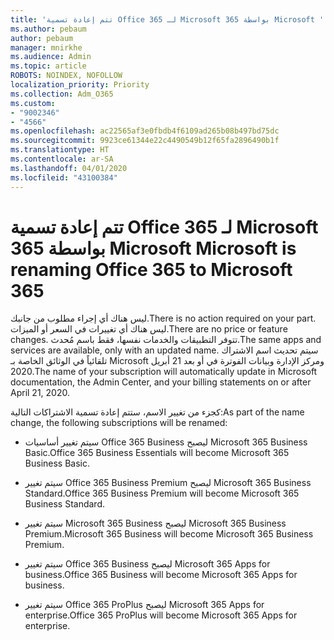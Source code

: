 ```yaml
---
title: 'تتم إعادة تسمية Office 365 لـ Microsoft 365 بواسطة Microsoft '
ms.author: pebaum
author: pebaum
manager: mnirkhe
ms.audience: Admin
ms.topic: article
ROBOTS: NOINDEX, NOFOLLOW
localization_priority: Priority
ms.collection: Adm_O365
ms.custom:
- "9002346"
- "4566"
ms.openlocfilehash: ac22565af3e0fbdb4f6109ad265b08b497bd75dc
ms.sourcegitcommit: 9923ce61344e22c4490549b12f65fa2896490b1f
ms.translationtype: HT
ms.contentlocale: ar-SA
ms.lasthandoff: 04/01/2020
ms.locfileid: "43100384"
---
```

# <a name="microsoft-is-renaming-office-365-to-microsoft-365"></a><span data-ttu-id="70a8c-102">تتم إعادة تسمية Office 365 لـ Microsoft 365 بواسطة Microsoft </span><span class="sxs-lookup"><span data-stu-id="70a8c-102">Microsoft is renaming Office 365 to Microsoft 365</span></span>

<span data-ttu-id="70a8c-103">ليس هناك أي إجراء مطلوب من جانبك.</span><span class="sxs-lookup"><span data-stu-id="70a8c-103">There is no action required on your part.</span></span> <span data-ttu-id="70a8c-104">ليس هناك أي تغييرات في السعر أو الميزات.</span><span class="sxs-lookup"><span data-stu-id="70a8c-104">There are no price or feature changes.</span></span> <span data-ttu-id="70a8c-105">تتوفر التطبيقات والخدمات نفسها، فقط باسم مُحدث.</span><span class="sxs-lookup"><span data-stu-id="70a8c-105">The same apps and services are available, only with an updated name.</span></span> <span data-ttu-id="70a8c-106">سيتم تحديث اسم الاشتراك تلقائياً في الوثائق الخاصة بـ Microsoft ومركز الإدارة وبيانات الفوترة في أو بعد 21 أبريل 2020.</span><span class="sxs-lookup"><span data-stu-id="70a8c-106">The name of your subscription will automatically update in Microsoft documentation, the Admin Center, and your billing statements on or after April 21, 2020.</span></span>

<span data-ttu-id="70a8c-107">كجزء من تغيير الاسم، ستتم إعادة تسمية الاشتراكات التالية:</span><span class="sxs-lookup"><span data-stu-id="70a8c-107">As part of the name change, the following subscriptions will be renamed:</span></span>

- <span data-ttu-id="70a8c-108">سيتم تغيير أساسيات Office 365 Business ليصبح Microsoft 365 Business Basic.</span><span class="sxs-lookup"><span data-stu-id="70a8c-108">Office 365 Business Essentials will become Microsoft 365 Business Basic.</span></span>

- <span data-ttu-id="70a8c-109">سيتم تغيير Office 365 Business Premium ليصبح Microsoft 365 Business Standard.</span><span class="sxs-lookup"><span data-stu-id="70a8c-109">Office 365 Business Premium will become Microsoft 365 Business Standard.</span></span>

- <span data-ttu-id="70a8c-110">سيتم تغيير Microsoft 365 Business ليصبح Microsoft 365 Business Premium.</span><span class="sxs-lookup"><span data-stu-id="70a8c-110">Microsoft 365 Business will become Microsoft 365 Business Premium.</span></span>

- <span data-ttu-id="70a8c-111">سيتم تغيير Office 365 Business ليصبح Microsoft 365 Apps for business.</span><span class="sxs-lookup"><span data-stu-id="70a8c-111">Office 365 Business will become Microsoft 365 Apps for business.</span></span>

- <span data-ttu-id="70a8c-112">سيتم تغيير Office 365 ProPlus ليصبح Microsoft 365 Apps for enterprise.</span><span class="sxs-lookup"><span data-stu-id="70a8c-112">Office 365 ProPlus will become Microsoft 365 Apps for enterprise.</span></span>
